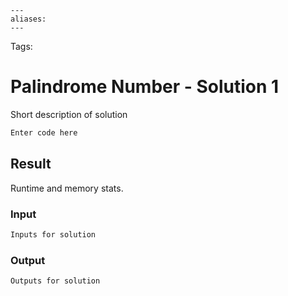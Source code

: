 ```
---
aliases:
---
```

Tags:

# Palindrome Number - Solution 1
Short description of solution

```python
Enter code here
```

## Result
Runtime and memory stats.

### Input
```md
Inputs for solution
```

### Output
```md
Outputs for solution
```